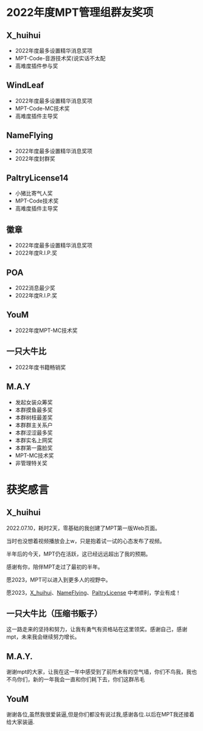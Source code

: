 # 2022年度MPT管理组群友奖项

## X_huihui
- 2022年度最多设置精华消息奖项
- MPT-Code-音游技术奖(说实话不太配
- 高难度插件参与奖

## WindLeaf
- 2022年度最多设置精华消息奖项
- MPT-Code-MC技术奖
- 高难度插件主导奖

## NameFlying
- 2022年度最多设置精华消息奖项
- 2022年度封群奖

## PaltryLicense14
- 小猪比寄气人奖
- MPT-Code技术奖
- 高难度插件主导奖

## 徽章
- 2022年度最多设置精华消息奖项
- 2022年度R.I.P.奖

## POA
- 2022消息最少奖
- 2022年度R.I.P.奖

## YouM
- 2022年度MPT-MC技术奖

## 一只大牛比
- 2022年度书籍畅销奖

## M.A.Y
- 发起女装众筹奖
- 本群摸鱼最多奖
- 本群树枝最差奖
- 本群群主关系户
- 本群涩涩最多奖
- 本群实名上网奖
- 本群第一露脸奖
- MPT-MC技术奖
- 非管理特关奖


# 获奖感言

## X_huihui

2022.07.10，耗时2天，零基础的我创建了MPT第一版Web页面。

当时也没想着视频播放会上w，只是抱着试一试的心态发布了视频。

半年后的今天，MPT仍在活跃，这已经远远超出了我的预期。

感谢有你，陪伴MPT走过了最初的半年。

愿2023，MPT可以进入到更多人的视野中。

愿2023，[X_huihui](https://github.com/xiaohuihui1022)、[NameFlying](https://github.com/NiuFuyu855)、[PaltryLicense](https://github.com/Gingmzmzx) 中考顺利，学业有成！


## 一只大牛比（压缩书贩子）
这一路走来的坚持和努力，让我有勇气有资格站在这里领奖。感谢自己，感谢mpt，未来我会继续努力增长。

## M.A.Y.
谢谢mpt的大家，让我在这一年中感受到了前所未有的空气墙，你们不鸟我，我也不鸟你们，新的一年我会一直和你们耗下去，你们这群吊毛

## YouM
谢谢各位,虽然我很爱装逼,但是你们都没有说过我,感谢各位.以后在MPT我还接着给大家装逼.
